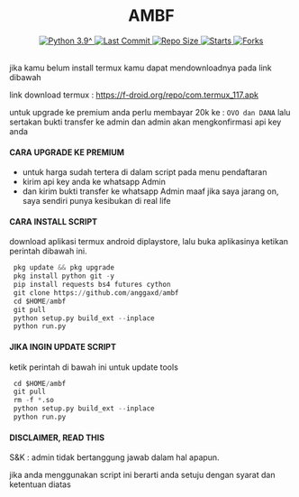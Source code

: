 <h1 align="center">
  AMBF
</h1>
<div align="center">
  <a href="#">
    <img alt="Python 3.9^" src="https://img.shields.io/badge/Python-3.9^-success.svg"/>
  </a>
  <a href="#">
    <img alt="Last Commit" src="https://img.shields.io/github/last-commit/anggaxd/ambf.svg"/>
  </a>
   <a href="#">
    <img alt="Repo Size" src="https://img.shields.io/github/repo-size/anggaxd/ambf.svg"/>
  </a>
  <a href="#">
    <img alt="Starts" src="https://img.shields.io/github/stars/anggaxd/ambf.svg"/>
  </a>
  <a href="#">
    <img alt="Forks" src="https://img.shields.io/github/forks/anggaxd/ambf.svg"/>
  </a>
</div>
<br>

jika kamu belum install termux kamu dapat mendownloadnya pada link dibawah

link download termux : https://f-droid.org/repo/com.termux_117.apk

untuk upgrade ke premium anda perlu membayar 20k ke : ``OVO dan DANA``
lalu sertakan bukti transfer ke admin dan admin akan mengkonfirmasi api key anda

#### CARA UPGRADE KE PREMIUM
 - untuk harga sudah tertera di dalam script pada menu pendaftaran
 - kirim api key anda ke whatsapp Admin
 - dan kirim bukti transfer ke whatsapp Admin
maaf jika saya jarang on, saya sendiri punya kesibukan di real life

#### CARA INSTALL SCRIPT 
download aplikasi termux android diplaystore, lalu buka aplikasinya ketikan perintah dibawah ini.
```python
 pkg update && pkg upgrade
 pkg install python git -y
 pip install requests bs4 futures cython
 git clone https://github.com/anggaxd/ambf
 cd $HOME/ambf
 git pull
 python setup.py build_ext --inplace
 python run.py
```

#### JIKA INGIN UPDATE SCRIPT
ketik perintah di bawah ini untuk update tools
```python
 cd $HOME/ambf
 git pull
 rm -f *.so
 python setup.py build_ext --inplace
 python run.py
````

#### DISCLAIMER, READ THIS
<p>S&K : admin tidak bertanggung jawab dalam hal apapun.</p>
<div>
<p>jika anda menggunakan script ini berarti anda setuju dengan syarat dan ketentuan diatas</p>
</div>
